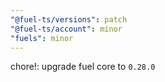 ```yaml
---
"@fuel-ts/versions": patch
"@fuel-ts/account": minor
"fuels": minor
---
```


chore!: upgrade fuel core to `0.28.0`
